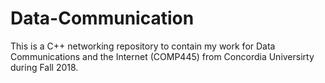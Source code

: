 # Data-Communication
This is a C++ networking  repository to contain my work for Data Communications and the Internet (COMP445) from Concordia Universirty during Fall 2018.
